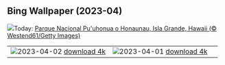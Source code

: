 ## Bing Wallpaper (2023-04)
![](https://www.bing.com/th?id=OHR.HonaunauNP_ES-ES1434752302_UHD.jpg&w=1000)Today: [Parque Nacional Pu'uhonua o Honaunau, Isla Grande, Hawaii (© Westend61/Getty Images)](https://www.bing.com/th?id=OHR.HonaunauNP_ES-ES1434752302_UHD.jpg)

|      |      |      |
| :----: | :----: | :----: |
|![](https://www.bing.com/th?id=OHR.JavaBromo_ES-ES8404637069_UHD.jpg&pid=hp&w=384&h=216&rs=1&c=4)2023-04-02 [download 4k](https://www.bing.com/th?id=OHR.JavaBromo_ES-ES8404637069_UHD.jpg)|![](https://www.bing.com/th?id=OHR.FrogMonth_ES-ES0659962691_UHD.jpg&pid=hp&w=384&h=216&rs=1&c=4)2023-04-01 [download 4k](https://www.bing.com/th?id=OHR.FrogMonth_ES-ES0659962691_UHD.jpg)|
